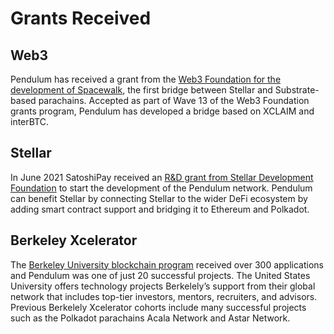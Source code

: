 # Grants Received

## Web3

Pendulum has received a grant from the [Web3 Foundation for the development of Spacewalk](https://pendulum-chain.medium.com/pendulums-spacewalk-receives-a-web3-foundation-grant-to-bridge-stellar-and-polkadot-c8dcc4354ac9), the first bridge between Stellar and Substrate-based parachains. Accepted as part of Wave 13 of the Web3 Foundation grants program, Pendulum has developed a bridge based on XCLAIM and interBTC.

## Stellar

In June 2021 SatoshiPay received an [R\&D grant from Stellar Development Foundation](https://satoshipay.medium.com/satoshipay-receives-r-d-grant-from-stellar-for-pendulum-blockchain-eca0cbb7c397) to start the development of the Pendulum network. Pendulum can benefit Stellar by connecting Stellar to the wider DeFi ecosystem by adding smart contract support and bridging it to Ethereum and Polkadot.

## Berkeley Xcelerator

The [Berkeley University blockchain program](https://medium.com/pendulum-chain/berkeley-blockchain-xcelerator-welcomes-pendulum-60fecf8ea41f) received over 300 applications and Pendulum was one of just 20 successful projects. The United States University offers technology projects Berkelely’s support from their global network that includes top-tier investors, mentors, recruiters, and advisors. Previous Berkelely Xcelerator cohorts include many successful projects such as the Polkadot parachains Acala Network and Astar Network.
